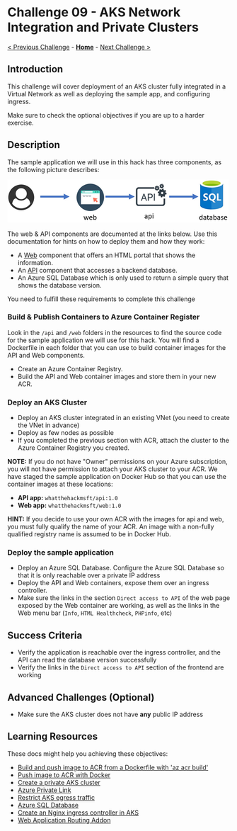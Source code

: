 # Challenge 09 - AKS Network Integration and Private Clusters

[< Previous Challenge](./Challenge-08-datavolumes.md) - **[Home](../README.md)** - [Next Challenge >](./Challenge-10-secrets.md)

## Introduction

This challenge will cover deployment of an AKS cluster fully integrated in a Virtual Network as well as deploying the sample app, and configuring ingress. 

Make sure to check the optional objectives if you are up to a harder exercise.

## Description

The sample application we will use in this hack has three components, as the following picture describes: 

![app architecture](./Resources/img/app_arch.png)

The web & API components are documented at the links below. Use this documentation for hints on how to deploy them and how they work:
- A [Web](./Resources/Challenge-09/web) component that offers an HTML portal that shows the information.
- An [API](./Resources/Challenge-09/api) component that accesses a backend database.
- An Azure SQL Database which is only used to return a simple query that shows the database version.

You need to fulfill these requirements to complete this challenge

### Build & Publish Containers to Azure Container Register

Look in the `/api` and `/web` folders in the resources to find the source code for the sample application we will use for this hack. You will find a Dockerfile in each folder that you can use to build container images for the API and Web components.

- Create an Azure Container Registry. 
- Build the API and Web container images and store them in your new ACR.

### Deploy an AKS Cluster

- Deploy an AKS cluster integrated in an existing VNet (you need to create the VNet in advance)
- Deploy as few nodes as possible
- If you completed the previous section with ACR, attach the cluster to the Azure Container Registry you created.

**NOTE:** If you do not have "Owner" permissions on your Azure subscription, you will not have permission to attach your AKS cluster to your ACR.  We have staged the sample application on Docker Hub so that you can use the container images at these locations:
- **API app:** `whatthehackmsft/api:1.0`
- **Web app:** `whatthehackmsft/web:1.0`

**HINT:** If you decide to use your own ACR with the images for api and web, you must fully qualify the name of your ACR. An image with a non-fully qualified registry name is assumed to be in Docker Hub. 

### Deploy the sample application

- Deploy an Azure SQL Database. Configure the Azure SQL Database so that it is only reachable over a private IP address
- Deploy the API and Web containers, expose them over an ingress controller.
- Make sure the links in the section `Direct access to API` of the web page exposed by the Web container are working, as well as the links in the Web menu bar (`Info`, `HTML Healthcheck`, `PHPinfo`, etc)

## Success Criteria

- Verify the application is reachable over the ingress controller, and the API can read the database version successfully
- Verify the links in the `Direct access to API` section of the frontend are working

## Advanced Challenges (Optional)

- Make sure the AKS cluster does not have **any** public IP address

## Learning Resources

These docs might help you achieving these objectives:

- [Build and push image to ACR from a Dockerfile with 'az acr build'](https://learn.microsoft.com/en-us/azure/container-registry/container-registry-quickstart-task-cli#build-and-push-image-from-a-dockerfile)
- [Push image to ACR with Docker](https://learn.microsoft.com/en-us/azure/container-registry/container-registry-get-started-docker-cli?tabs=azure-cli)
- [Create a private AKS cluster](https://learn.microsoft.com/en-us/azure/aks/private-clusters?tabs=azure-portal)
- [Azure Private Link](https://docs.microsoft.com/azure/private-link/private-link-overview)
- [Restrict AKS egress traffic](https://docs.microsoft.com/azure/aks/limit-egress-traffic)
- [Azure SQL Database](https://docs.microsoft.com/azure/azure-sql/azure-sql-iaas-vs-paas-what-is-overview)
- [Create an Nginx ingress controller in AKS](https://docs.microsoft.com/azure/aks/ingress-basic?tabs=azure-cli)
- [Web Application Routing Addon](https://docs.microsoft.com/azure/aks/web-app-routing)